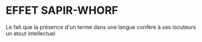 # EFFET SAPIR-WHORF

Le fait que la présence d'un terme dans une langue confère à ses locuteurs un atout intellectuel

